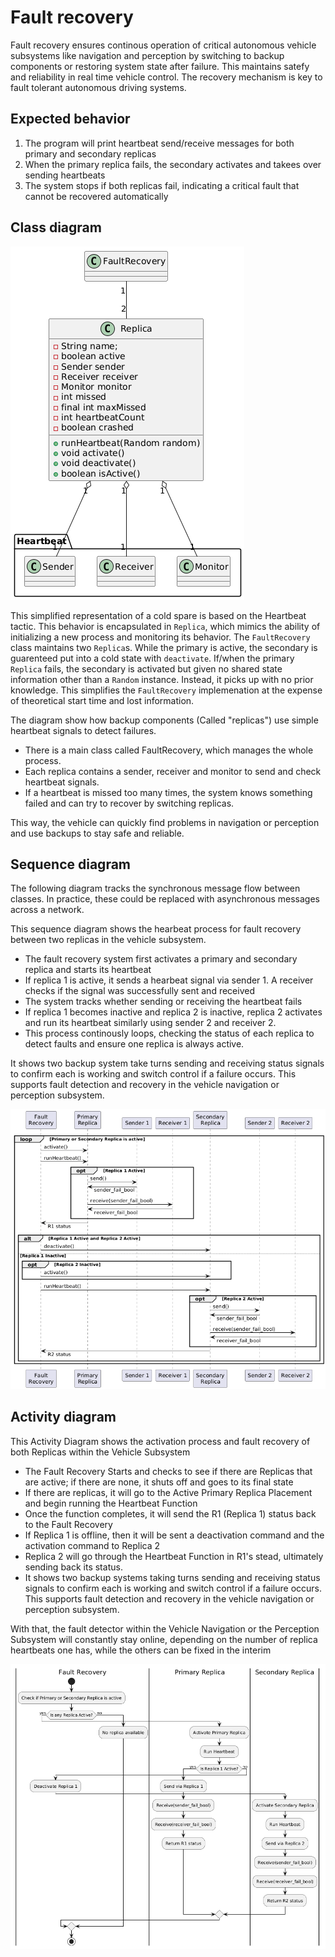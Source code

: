 # Fault recovery
Fault recovery ensures continous operation of critical autonomous vehicle subsystems like navigation and perception by switching to backup components or restoring system state after failure. This maintains satefy and reliability in real time vehicle control. The recovery mechanism is key to fault tolerant autonomous driving systems.

## Expected behavior
1. The program will print heartbeat send/receive messages for both primary and secondary replicas
2. When the primary replica fails, the secondary activates and takees over sending heartbeats
3. The system stops if both replicas fail, indicating a critical fault that cannot be recovered automatically

## Class diagram
![Fault recovery class diagram](./assets/FaultRecoveryClass.png)

This simplified representation of a cold spare is based on the Heartbeat tactic.
This behavior is encapsulated in `Replica`, which mimics the ability of initializing
a new process and monitoring its behavior. The `FaultRecovery` class maintains two
`Replica`s. While the primary is active, the secondary is guarenteed put into a cold state with
`deactivate`. If/when the primary `Replica` fails, the secondary is activated but given no
shared state information other than a `Random` instance. Instead, it picks up with no prior knowledge. This
simplifies the `FaultRecovery` implemenation at the expense of theoretical start time and lost information.

The diagram show how backup components (Called "replicas") use simple heartbeat signals to detect failures.

- There is a main class called FaultRecovery, which manages the whole process.
- Each replica contains a sender, receiver and monitor to send and check heartbeat signals.
- If a heartbeat is missed too many times, the system knows something failed and can try to recover by switching replicas.

This way, the vehicle can quickly find problems in navigation or perception and use backups to stay safe and reliable.

## Sequence diagram
The following diagram tracks the synchronous message flow between classes. In practice, these could be replaced
with asynchronous messages across a network.

This sequence diagram shows the hearbeat process for fault recovery between two replicas in the vehicle subsystem.

- The fault recovery system first activates a primary and secondary replica and starts its heartbeat
- If replica 1 is active, it sends a hearbeat signal via sender 1. A receiver checks if the signal was successfully sent and received
- The system tracks whether sending or receiving the heartbeat fails
- If replica 1 becomes inactive and replica 2 is inactive, replica 2 activates and run its heartbeat similarly using sender 2 and receiver 2.
- This process continously loops, checking the status of each replica to detect faults and ensure one replica is always active.

It shows two backup system take turns sending and receiving status signals to confirm each is working and switch control if a failure occurs. This supports fault detection and recovery in the vehicle navigation or perception subsystem.

![Fault recovery sequence diagram](./assets/FaultRecoverySeq.png)

## Activity diagram
This Activity Diagram shows the activation process and fault recovery of both Replicas within the Vehicle Subsystem

- The Fault Recovery Starts and checks to see if there are Replicas that are active; if there are none, it shuts off and goes to its final state
- If there are replicas, it will go to the Active Primary Replica Placement and begin running the Heartbeat Function
- Once the function completes, it will send the R1 (Replica 1) status back to the Fault Recovery
- If Replica 1 is offline, then it will be sent a deactivation command and the activation command to Replica 2
- Replica 2 will go through the Heartbeat Function in R1's stead, ultimately sending back its status.
- It shows two backup systems taking turns sending and receiving status signals to confirm each is working and switch control if a failure occurs. This supports fault detection and recovery in the vehicle navigation or perception subsystem.

With that, the fault detector within the Vehicle Navigation or the Perception Subsystem will constantly stay online, depending on the number of replica heartbeats one has, while the others can be fixed in the interim


![Fault recovery activity diagram](./assets/HeartbeatReplicaActivity.png)

